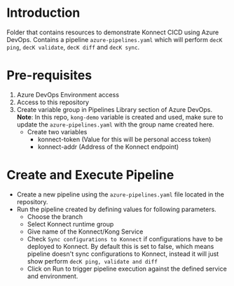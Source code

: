 # Introduction 
Folder that contains resources to demonstrate Konnect CICD using Azure DevOps. Contains a pipeline `azure-pipelines.yaml` which will perform `decK ping`, `decK validate`, `decK diff` and `decK sync`. 

# Pre-requisites
1. Azure DevOps Environment access
2. Access to this repository
3. Create variable group in Pipelines Library section of Azure DevOps. **Note**: In this repo, `kong-demo` variable is created and used, make sure to update the `azure-pipelines.yaml` with the group name created here. 
    - Create two variables
        - konnect-token (Value for this will be personal access token)
        - konnect-addr (Address of the Konnect endpoint)

# Create and Execute Pipeline
- Create a new pipeline using the `azure-pipelines.yaml` file located in the repository.
- Run the pipeline created by defining values for following parameters.
    - Choose the branch
    - Select Konnect runtime group
    - Give name of the Konnect/Kong Service
    - Check `Sync configurations to Konnect` if configurations have to be deployed to Konnect. By default this is set to false, which means pipeline doesn't sync configurations to Konnect, instead it will just show perform `decK ping, validate and diff`
    - Click on Run to trigger pipeline execution against the defined service and environment.